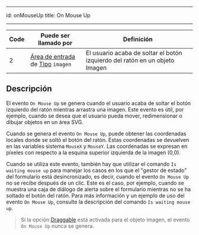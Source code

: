 - - -
id: onMouseUp title: On Mouse Up
- - -

| Code | Puede ser llamado por                                                                                      | Definición                                                                  |
| ---- | ---------------------------------------------------------------------------------------------------------- | --------------------------------------------------------------------------- |
| 2    | [Área de entrada](FormObjects/input_overview.md) de [Tipo](FormObjects/properties_Object.md#type) `imagen` | El usuario acaba de soltar el botón izquierdo del ratón en un objeto Imagen |


## Descripción

El evento `On Mouse Up` se genera cuando el usuario acaba de soltar el botón izquierdo del ratón mientras arrastra una imagen. Este evento es útil, por ejemplo, cuando se desea que el usuario pueda mover, redimensionar o dibujar objetos en un área SVG.

Cuando se genera el evento `On Mouse Up`, puede obtener las coordenadas locales donde se soltó el botón del ratón. Estas coordenadas se devuelven en las variables sistema `MouseX` y `MouseY`. Las coordenadas se expresan en píxeles con respecto a la esquina superior izquierda de la imagen (0,0).

Cuando se utiliza este evento, también hay que utilizar el comando `Is waiting mouse up` para manejar los casos en los que el "gestor de estado" del formulario está desincronizado, es decir, cuando el evento `On Mouse Up` no se recibe después de un clic. Este es el caso, por ejemplo, cuando se muestra una caja de diálogo de alerta sobre el formulario mientras no se ha soltado el botón del ratón. Para más información y un ejemplo de uso del evento `On Mouse Up`, consulte la descripción del comando `Is waiting mouse up`.

> Si la opción [Draggable](FormObjects/properties_Action.md#draggable) está activada para el objeto imagen, el evento `On Mouse Up` nunca se genera. 
